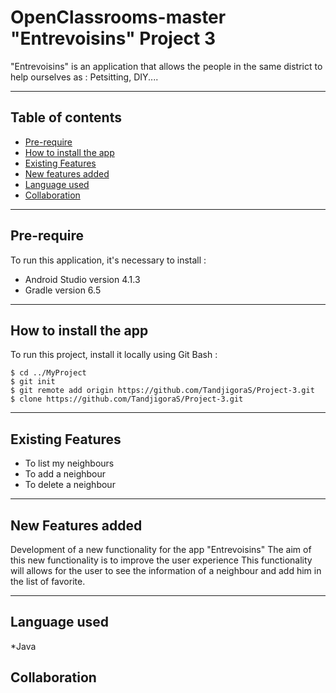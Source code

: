 # OpenClassrooms-master "Entrevoisins" Project 3
"Entrevoisins" is an application that allows the people in the same district to help ourselves as :
Petsitting, DIY....
***
## Table of contents

* [Pre-require](#pre-require)
* [How to install the app](#How-to-install-the-app)
* [Existing Features](#Existing-Features)
* [New features added](#New-features-added)
* [Language used](#Language-used)
* [Collaboration](#Collaboration)

***
## Pre-require
To run this application, it's necessary to install :
* Android Studio version 4.1.3
* Gradle version 6.5
***
## How to install the app
To run this project, install it locally using Git Bash :

```
$ cd ../MyProject
$ git init
$ git remote add origin https://github.com/TandjigoraS/Project-3.git
$ clone https://github.com/TandjigoraS/Project-3.git

```

***
## Existing Features 

* To list my neighbours
* To add a neighbour
* To delete a neighbour

*** 

## New Features added
Development of a new functionality for the app "Entrevoisins"
The aim of this new functionality is to improve the user experience
This functionality will allows for the user to see the information of a neighbour and add him in the list of favorite.

***
## Language used

*Java

## Collaboration



